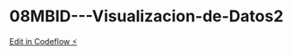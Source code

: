 # 08MBID---Visualizacion-de-Datos2

[Edit in Codeflow ⚡️](https://stackblitz.com/~/github.com/Ogro1984/08MBID---Visualizacion-de-Datos2)
